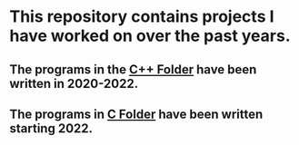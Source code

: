 # This repository contains projects I have worked on over the past years.

## The programs in the [C++ Folder](https://github.com/ErnestasKaralius/C-Programs/tree/main/C%2B%2B) have been written in 2020-2022.

## The programs in [C Folder](https://github.com/ErnestasKaralius/C-Programs/tree/main/C) have been written starting 2022.
